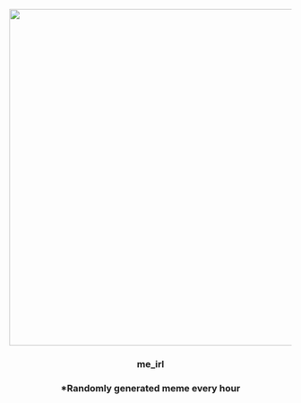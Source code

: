 <p align="center">
        <img src="https://i.redd.it/huq0rt5rith91.jpg" width="600" height="600">
        </p>
        <h3 align="center">me_irl</h3>
        <h3 align="center">*Randomly generated meme every hour</h3>
    